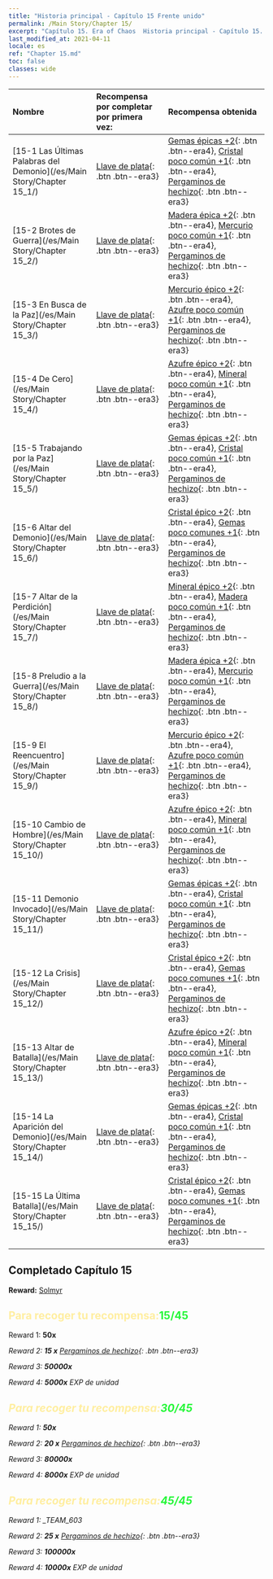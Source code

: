 ```yaml
---
title: "Historia principal - Capítulo 15 Frente unido"
permalink: /Main Story/Chapter 15/
excerpt: "Capítulo 15. Era of Chaos  Historia principal - Capítulo 15. Frente unido"
last_modified_at: 2021-04-11
locale: es
ref: "Chapter 15.md"
toc: false
classes: wide
---
```


  | Nombre |  Recompensa por completar por primera vez: | Recompensa obtenida |
  |:------------|:------------|:------------| 
  | [15-1 Las Últimas Palabras del Demonio](/es/Main Story/Chapter 15_1/) | [Llave de plata](/es/Items/con_693/){: .btn .btn--era3} | [Gemas épicas +2](/es/Items/mat_51/){: .btn .btn--era4}, [Cristal poco común +1](/es/Items/mat_45/){: .btn .btn--era4}, [Pergaminos de hechizo](/es/Items/con_694/){: .btn .btn--era3} |
  | [15-2 Brotes de Guerra](/es/Main Story/Chapter 15_2/) | [Llave de plata](/es/Items/con_693/){: .btn .btn--era3} | [Madera épica +2](/es/Items/mat_48/){: .btn .btn--era4}, [Mercurio poco común +1](/es/Items/mat_42/){: .btn .btn--era4}, [Pergaminos de hechizo](/es/Items/con_694/){: .btn .btn--era3} |
  | [15-3 En Busca de la Paz](/es/Main Story/Chapter 15_3/) | [Llave de plata](/es/Items/con_693/){: .btn .btn--era3} | [Mercurio épico +2](/es/Items/mat_49/){: .btn .btn--era4}, [Azufre poco común +1](/es/Items/mat_43/){: .btn .btn--era4}, [Pergaminos de hechizo](/es/Items/con_694/){: .btn .btn--era3} |
  | [15-4 De Cero](/es/Main Story/Chapter 15_4/) | [Llave de plata](/es/Items/con_693/){: .btn .btn--era3} | [Azufre épico +2](/es/Items/mat_50/){: .btn .btn--era4}, [Mineral poco común +1](/es/Items/mat_40/){: .btn .btn--era4}, [Pergaminos de hechizo](/es/Items/con_694/){: .btn .btn--era3} |
  | [15-5 Trabajando por la Paz](/es/Main Story/Chapter 15_5/) | [Llave de plata](/es/Items/con_693/){: .btn .btn--era3} | [Gemas épicas +2](/es/Items/mat_51/){: .btn .btn--era4}, [Cristal poco común +1](/es/Items/mat_45/){: .btn .btn--era4}, [Pergaminos de hechizo](/es/Items/con_694/){: .btn .btn--era3} |
  | [15-6 Altar del Demonio](/es/Main Story/Chapter 15_6/) | [Llave de plata](/es/Items/con_693/){: .btn .btn--era3} | [Cristal épico +2](/es/Items/mat_52/){: .btn .btn--era4}, [Gemas poco comunes +1](/es/Items/mat_44/){: .btn .btn--era4}, [Pergaminos de hechizo](/es/Items/con_694/){: .btn .btn--era3} |
  | [15-7 Altar de la Perdición](/es/Main Story/Chapter 15_7/) | [Llave de plata](/es/Items/con_693/){: .btn .btn--era3} | [Mineral épico +2](/es/Items/mat_47/){: .btn .btn--era4}, [Madera poco común +1](/es/Items/mat_41/){: .btn .btn--era4}, [Pergaminos de hechizo](/es/Items/con_694/){: .btn .btn--era3} |
  | [15-8 Preludio a la Guerra](/es/Main Story/Chapter 15_8/) | [Llave de plata](/es/Items/con_693/){: .btn .btn--era3} | [Madera épica +2](/es/Items/mat_48/){: .btn .btn--era4}, [Mercurio poco común +1](/es/Items/mat_42/){: .btn .btn--era4}, [Pergaminos de hechizo](/es/Items/con_694/){: .btn .btn--era3} |
  | [15-9 El Reencuentro](/es/Main Story/Chapter 15_9/) | [Llave de plata](/es/Items/con_693/){: .btn .btn--era3} | [Mercurio épico +2](/es/Items/mat_49/){: .btn .btn--era4}, [Azufre poco común +1](/es/Items/mat_43/){: .btn .btn--era4}, [Pergaminos de hechizo](/es/Items/con_694/){: .btn .btn--era3} |
  | [15-10 Cambio de Hombre](/es/Main Story/Chapter 15_10/) | [Llave de plata](/es/Items/con_693/){: .btn .btn--era3} | [Azufre épico +2](/es/Items/mat_50/){: .btn .btn--era4}, [Mineral poco común +1](/es/Items/mat_40/){: .btn .btn--era4}, [Pergaminos de hechizo](/es/Items/con_694/){: .btn .btn--era3} |
  | [15-11 Demonio Invocado](/es/Main Story/Chapter 15_11/) | [Llave de plata](/es/Items/con_693/){: .btn .btn--era3} | [Gemas épicas +2](/es/Items/mat_51/){: .btn .btn--era4}, [Cristal poco común +1](/es/Items/mat_45/){: .btn .btn--era4}, [Pergaminos de hechizo](/es/Items/con_694/){: .btn .btn--era3} |
  | [15-12 La Crisis](/es/Main Story/Chapter 15_12/) | [Llave de plata](/es/Items/con_693/){: .btn .btn--era3} | [Cristal épico +2](/es/Items/mat_52/){: .btn .btn--era4}, [Gemas poco comunes +1](/es/Items/mat_44/){: .btn .btn--era4}, [Pergaminos de hechizo](/es/Items/con_694/){: .btn .btn--era3} |
  | [15-13 Altar de Batalla](/es/Main Story/Chapter 15_13/) | [Llave de plata](/es/Items/con_693/){: .btn .btn--era3} | [Azufre épico +2](/es/Items/mat_50/){: .btn .btn--era4}, [Mineral poco común +1](/es/Items/mat_40/){: .btn .btn--era4}, [Pergaminos de hechizo](/es/Items/con_694/){: .btn .btn--era3} |
  | [15-14 La Aparición del Demonio](/es/Main Story/Chapter 15_14/) | [Llave de plata](/es/Items/con_693/){: .btn .btn--era3} | [Gemas épicas +2](/es/Items/mat_51/){: .btn .btn--era4}, [Cristal poco común +1](/es/Items/mat_45/){: .btn .btn--era4}, [Pergaminos de hechizo](/es/Items/con_694/){: .btn .btn--era3} |
  | [15-15 La Última Batalla](/es/Main Story/Chapter 15_15/) | [Llave de plata](/es/Items/con_693/){: .btn .btn--era3} | [Cristal épico +2](/es/Items/mat_52/){: .btn .btn--era4}, [Gemas poco comunes +1](/es/Items/mat_44/){: .btn .btn--era4}, [Pergaminos de hechizo](/es/Items/con_694/){: .btn .btn--era3} |


## Completado Capítulo 15

 **Reward:** [Solmyr](/es/heroes/Solmyr/)



## <span style="color: #ffeea0">Para recoger tu recompensa:</span><span style="color: #27f73a">15/45</span>

 Reward 1:  **50x** <i class="fas fa-gem"/>

 Reward 2: **15 x** [Pergaminos de hechizo](/es/Items/con_694/){: .btn .btn--era3}

 Reward 3:  **50000x** <i class="fas fa-coins"/>

 Reward 4:  **5000x** EXP de unidad



## <span style="color: #ffeea0">Para recoger tu recompensa:</span><span style="color: #27f73a">30/45</span>

 Reward 1:  **50x** <i class="fas fa-gem"/>

 Reward 2: **20 x** [Pergaminos de hechizo](/es/Items/con_694/){: .btn .btn--era3}

 Reward 3:  **80000x** <i class="fas fa-coins"/>

 Reward 4:  **8000x** EXP de unidad



## <span style="color: #ffeea0">Para recoger tu recompensa:</span><span style="color: #27f73a">45/45</span>

 Reward 1: _TEAM_603

 Reward 2: **25 x** [Pergaminos de hechizo](/es/Items/con_694/){: .btn .btn--era3}

 Reward 3:  **100000x** <i class="fas fa-coins"/>

 Reward 4:  **10000x** EXP de unidad

